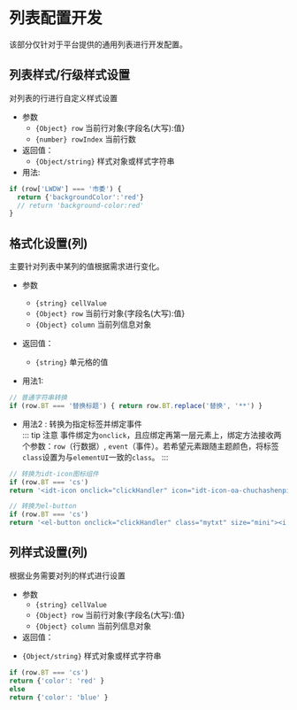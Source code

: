 # 列表配置开发
该部分仅针对于平台提供的通用列表进行开发配置。
## 列表样式/行级样式设置
  对列表的行进行自定义样式设置
* 参数
  + `{Object} row` 当前行对象{字段名(大写):值}
  + `{number} rowIndex`  当前行数
* 返回值：
  + `{Object/string}` 样式对象或样式字符串
* 用法:<br/>
``` js
if (row['LWDW'] === '市委') {
  return {'backgroundColor':'red'} 
  // return 'background-color:red'
}
```
## 格式化设置(列)
  主要针对列表中某列的值根据需求进行变化。
* 参数
  + `{string} cellValue ` 
  + `{Object} row` 当前行对象{字段名(大写):值}
  + `{Object} column` 当前列信息对象
* 返回值：
  + `{string}` 单元格的值
  
* 用法1:<br/>
  
``` js 
// 普通字符串转换
if (row.BT === '替换标题') { return row.BT.replace('替换', '**') }
```
* 用法2 : 转换为指定标签并绑定事件<br/>
  ::: tip 注意
  事件绑定为`onclick`，且应绑定再第一层元素上，绑定方法接收两个参数：`row`（行数据）, `event`（事件）。若希望元素跟随主题颜色，将标签`class`设置为与`elementUI`一致的`class`。
  :::
``` js 
// 转换为idt-icon图标组件
if (row.BT === 'cs') 
return '<idt-icon onclick="clickHandler" icon="idt-icon-oa-chuchashenpi" class="el-button--text"></idt-icon>'

// 转换为el-button
if (row.BT === 'cs')
return '<el-button onclick="clickHandler" class="mytxt" size="mini"><i class="el-icon-share"></i>按钮</el-button>'
```
<!-- if(cellValue === '1'){
  return '正确'
}else{
 return "<a href='http://www.baidu.com?uuid="+row.UUID+"'>"+cellValue+"</a>"
} -->
## 列样式设置(列)
  根据业务需要对列的样式进行设置
* 参数
  + `{string} cellValue ` 
  + `{Object} row` 当前行对象{字段名(大写):值}
  + `{Object} column` 当前列信息对象
* 返回值：
+ `{Object/string}` 样式对象或样式字符串
``` js
if (row.BT === 'cs')
return {'color': 'red' }
else 
return {'color': 'blue' }
```
